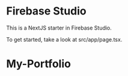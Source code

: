 # Firebase Studio

This is a NextJS starter in Firebase Studio.

To get started, take a look at src/app/page.tsx.
# My-Portfolio
